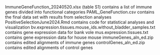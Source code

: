 ImmuneGeneFunction_20240520.xlsx (table S1) contains a list of immune genes divided into functional categories
PAML_GeneFunction.csv contains the final data set with results from selection analyses
PositiveSelectionJune2024.Rmd contains code for statistical analyses and visualization
bv.expression.tissues.mouse_ids.without_bladder_samples.txt contains gene expression data for bank vole
mus.expression.tissues.txt contains gene expression data for house mouse
immuneGenes_aln_ed.zip contains edited alignments of immune genes
controlGenes_aln_ed.zip contains edited alignments of control genes
